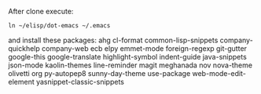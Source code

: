 After clone execute:

    ln ~/elisp/dot-emacs ~/.emacs

and install these packages:
    ahg cl-format common-lisp-snippets company-quickhelp
    company-web ecb elpy emmet-mode foreign-regexp
    git-gutter google-this google-translate highlight-symbol
    indent-guide java-snippets json-mode kaolin-themes
    line-reminder magit meghanada nov nova-theme
    olivetti org py-autopep8 sunny-day-theme use-package
    web-mode-edit-element yasnippet-classic-snippets
